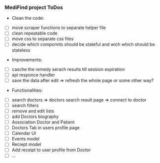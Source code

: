 ### MediFind project ToDos

- Clean the code:
- [ ] move scraper functions to separate helper file
- [ ] clean repeatable code
- [ ] move css to separate css files
- [ ] decide which componnts should be stateful and wich which should be stateless

- Improvements:
- [ ] casche the remedy serach results till session expiration
- [ ] api responce handler
- [ ] save the data after edit => refresh the whole page or some other way?

- Functionalities: 
- [ ] search doctors => doctors search result page => connect to doctor
- [ ] search filters 
- [ ] remove and edit lists
- [ ] add Doctors biography 
- [ ] Association Doctor and Patient
- [ ] Doctors Tab in users profile page
- [ ] Calendar UI
- [ ] Events model
- [ ] Reciept model
- [ ] Add receipt to user profile from Doctor
- [ ] ...